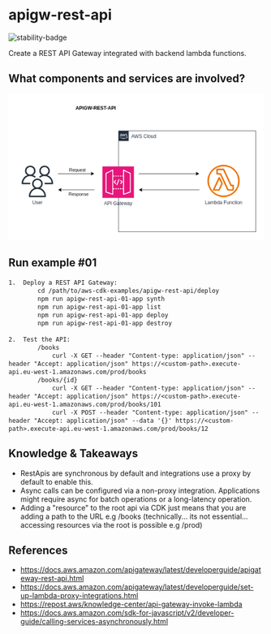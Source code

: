 # apigw-rest-api


![stability-badge](https://img.shields.io/badge/stability-Stable-success.svg?style=for-the-badge)


Create a REST API Gateway integrated with backend lambda functions.

## What components and services are involved?

<img src="./diagram.png" width="550"/>

## Run example #01
``` 
1.  Deploy a REST API Gateway:
        cd /path/to/aws-cdk-examples/apigw-rest-api/deploy
        npm run apigw-rest-api-01-app synth
        npm run apigw-rest-api-01-app list
        npm run apigw-rest-api-01-app deploy
        npm run apigw-rest-api-01-app destroy
        
2.  Test the API:
        /books
            curl -X GET --header "Content-type: application/json" --header "Accept: application/json" https://<custom-path>.execute-api.eu-west-1.amazonaws.com/prod/books
        /books/{id}
            curl -X GET --header "Content-type: application/json" --header "Accept: application/json" https://<custom-path>.execute-api.eu-west-1.amazonaws.com/prod/books/101
            curl -X POST --header "Content-type: application/json" --header "Accept: application/json" --data '{}' https://<custom-path>.execute-api.eu-west-1.amazonaws.com/prod/books/12
```


## Knowledge & Takeaways
* RestApis are synchronous by default and integrations use a proxy by default to enable this. 
* Async calls can be configured via a non-proxy integration. Applications might require async for batch operations or a long-latency operation.
* Adding a "resource" to the root api via CDK just means that you are adding a path to the URL e.g /books (technically... its not essential... accessing resources via the root is possible e.g /prod)

## References
* https://docs.aws.amazon.com/apigateway/latest/developerguide/apigateway-rest-api.html
* https://docs.aws.amazon.com/apigateway/latest/developerguide/set-up-lambda-proxy-integrations.html
* https://repost.aws/knowledge-center/api-gateway-invoke-lambda
* https://docs.aws.amazon.com/sdk-for-javascript/v2/developer-guide/calling-services-asynchronously.html